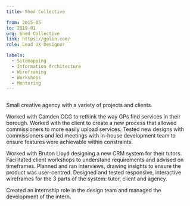 ```yaml
---
title: Shed Collective

from: 2015-05
to: 2019-01
org: Shed Collective
link: https://golin.com/ 
role: Lead UX Designer

labels:
  - Sitemapping
  - Information Architecture
  - Wireframing
  - Workshops
  - Mentoring
---
```


<img src="shed-logo.png" class="cvlogo" alt=''></img>

<div>
Small creative agency with a variety of projects and clients. 

Worked with Camden CCG to rethink the way GPs find services in their borough. Worked with the client to create a new process that allowed commissioners to more easily upload services. Tested new designs with commissioners and led meetings with in-house development team to ensure features were achievable within constraints.

Worked with Bruton Lloyd designing a new CRM system for their tutors. Facilitated client workshops to understand requirements and advised on timeframes. Planned and ran interviews, drawing insights to ensure the product was user-centred. Designed and tested responsive, interactive wireframes for the 3 parts of the system: tutor, client and agency.

Created an internship role in the design team and managed the development of the intern.
</div>